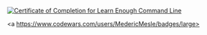 
<a href="https://www.learnenough.com/certificates/medericmesle"><img src="https://www.learnenough.com/certificates/medericmesle/command-line-tutorial.svg" alt="Certificate of Completion for Learn Enough Command Line"></a>

<a https://www.codewars.com/users/MedericMesle/badges/large>
